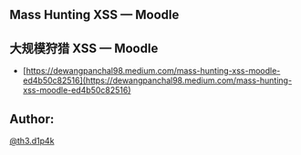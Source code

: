 ## Mass Hunting XSS — Moodle

## 大规模狩猎 XSS — Moodle

* [https://dewangpanchal98.medium.com/mass-hunting-xss-moodle-ed4b50c82516](https://dewangpanchal98.medium.com/mass-hunting-xss-moodle-ed4b50c82516)

## Author:
[@th3.d1p4k](https://twitter.com/DipakPanchal05)

